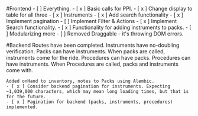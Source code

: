 #Frontend
    - [ ] Everything.
    - [ x ] Basic calls for PPI.
      - [ x ] Change display to table for all three
          - [ x ] Instruments
              - [ x ] Add search functionality
              - [ x ] Implement pagination
              - [ ] Implement Filter & Actions 
        - [ x ] Implement Search functionality.
        - [ x ] Functionality for adding instruments to packs.
    - [ ] Modularizing more
    - [ ] Removed Draggable - it's throwing DOM errors.


#Backend
    Routes have been completed.
    Instruments have no-doubling verification.
    Packs can have instruments.
        When packs are called, instruments come for the ride.
    Procedures can have packs.
    Procedures can have instruments.
        When Procedures are called, packs and instruments come with.

    Added onHand to inventory, notes to Packs using Alembic.
    - [ x ] Consider backend pagination for instruments. Expecting ~1,039,000 characters, which may mean long loading times, but that is for the future.
    - [ x ] Pagination for backend (packs, instruments, procedures) implemented.